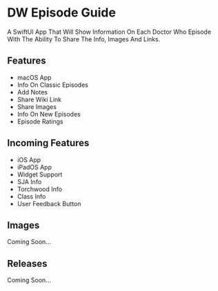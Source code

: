 # DW Episode Guide

A SwiftUI App That Will Show Information On Each Doctor Who Episode With The Ability To Share The Info, Images And Links.

## Features

- macOS App
- Info On Classic Episodes
- Add Notes
- Share Wiki Link
- Share Images
- Info On New Episodes
- Episode Ratings

## Incoming Features

- iOS App
- iPadOS App
- Widget Support
- SJA Info
- Torchwood Info
- Class Info
- User Feedback Button

## Images

Coming Soon...

## Releases

Coming Soon...
